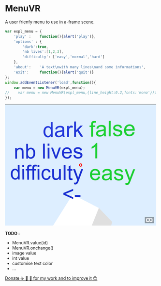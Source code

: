 # MenuVR
A user frienfy menu to use in a-frame scene.

```javascript
var expl_menu = { 
    'play' :    function(){alert('play')},
    'options' : { 
        'dark':true,                                                                // values are boolean and default is true
        'nb lives':[1,2,3],
        'difficulty': ['easy','normal','hard']
    },
    'about':    'A text\nwith many lines\nand some informations',
    'exit':     function(){alert('quit')}
};
window.addEventListener('load',function(){
    var menu = new MenuVR(expl_menu);
//    var menu = new MenuVR(expl_menu,{line_height:0.2,fonts:'mono'});              // an other example
});
```

![screenshot](MenuVR_example.png)

**TODO :**
  - MenuVR.value(id)
  - MenuVR.onchange()
  - image value
  - int value
  - customise text color
  - ...

[ Donate :coffee: :beer: :tropical_drink: for my work and to improve it :wink: ](https://www.paypal.com/cgi-bin/webscr?cmd=_s-xclick&hosted_button_id=ZKUXBB8QFHHSQ)
